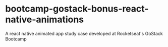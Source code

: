 # bootcamp-gostack-bonus-react-native-animations
A react native animated app study case developed at Rocketseat's GoStack Bootcamp
